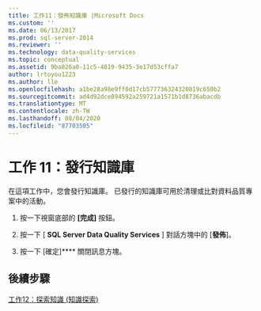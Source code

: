 ```yaml
---
title: 工作11：發佈知識庫 |Microsoft Docs
ms.custom: ''
ms.date: 06/13/2017
ms.prod: sql-server-2014
ms.reviewer: ''
ms.technology: data-quality-services
ms.topic: conceptual
ms.assetid: 9ba826a0-11c5-4819-9435-3e17d53cffa7
author: lrtoyou1223
ms.author: lle
ms.openlocfilehash: a1be28a98e9ff0d17cb577736324320819c650b2
ms.sourcegitcommit: ad4d92dce894592a259721a1571b1d8736abacdb
ms.translationtype: MT
ms.contentlocale: zh-TW
ms.lasthandoff: 08/04/2020
ms.locfileid: "87703505"
---
```

# <a name="task-11-publishing-the-knowledge-base"></a>工作 11：發行知識庫
  在這項工作中，您會發行知識庫。 已發行的知識庫可用於清理或比對資料品質專案中的活動。  
  
1.  按一下視窗底部的 **[完成]** 按鈕。  
  
2.  按一下 [ **SQL Server Data Quality Services** ] 對話方塊中的 [**發佈**]。  
  
3.  按一下 [確定]**** 關閉訊息方塊。  
  
## <a name="next-step"></a>後續步驟  
 [工作12：探索知識 &#40;知識探索&#41;](../../2014/tutorials/task-12-discovering-knowledge-knowledge-discovery.md)  
  
  
